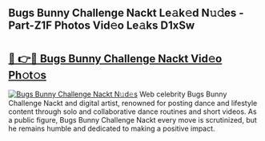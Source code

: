 ## Bugs Bunny Challenge Nackt Le𝚊k𝚎d N𝚞𝚍es - Part-Z1F Photos Vid𝚎o Le𝚊ks D1xSw

# <h2><a href="http://fb48ab.evod.top/?m=Bugs+Bunny+Challenge+Nackt">🔗 👉🔴 Bugs Bunny Challenge Nackt Vid𝚎o Ph𝚘t𝚘s</a></h2>

[![Bugs Bunny Challenge Nackt N𝚞d𝚎s](https://i.imgur.com/8V9OHl7.gif)](http://fb48ab.evod.top/?m=Bugs+Bunny+Challenge+Nackt)
Web celebrity Bugs Bunny Challenge Nackt and digital artist, renowned for posting dance and lifestyle content through solo and collaborative dance routines and short videos. As a public figure, Bugs Bunny Challenge Nackt every move is scrutinized, but he remains humble and dedicated to making a positive impact. 
